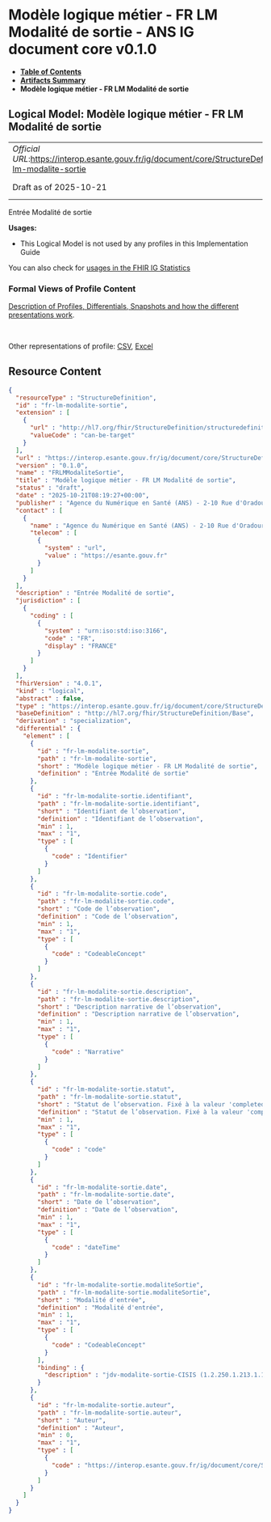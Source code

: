 # Modèle logique métier - FR LM Modalité de sortie - ANS IG document core v0.1.0

* [**Table of Contents**](toc.md)
* [**Artifacts Summary**](artifacts.md)
* **Modèle logique métier - FR LM Modalité de sortie**

## Logical Model: Modèle logique métier - FR LM Modalité de sortie 

| | |
| :--- | :--- |
| *Official URL*:https://interop.esante.gouv.fr/ig/document/core/StructureDefinition/fr-lm-modalite-sortie | *Version*:0.1.0 |
| Draft as of 2025-10-21 | *Computable Name*:FRLMModaliteSortie |

 
Entrée Modalité de sortie 

**Usages:**

* This Logical Model is not used by any profiles in this Implementation Guide

You can also check for [usages in the FHIR IG Statistics](https://packages2.fhir.org/xig/ans.document.fr.core|current/StructureDefinition/fr-lm-modalite-sortie)

### Formal Views of Profile Content

 [Description of Profiles, Differentials, Snapshots and how the different presentations work](http://build.fhir.org/ig/FHIR/ig-guidance/readingIgs.html#structure-definitions). 

 

Other representations of profile: [CSV](StructureDefinition-fr-lm-modalite-sortie.csv), [Excel](StructureDefinition-fr-lm-modalite-sortie.xlsx) 



## Resource Content

```json
{
  "resourceType" : "StructureDefinition",
  "id" : "fr-lm-modalite-sortie",
  "extension" : [
    {
      "url" : "http://hl7.org/fhir/StructureDefinition/structuredefinition-type-characteristics",
      "valueCode" : "can-be-target"
    }
  ],
  "url" : "https://interop.esante.gouv.fr/ig/document/core/StructureDefinition/fr-lm-modalite-sortie",
  "version" : "0.1.0",
  "name" : "FRLMModaliteSortie",
  "title" : "Modèle logique métier - FR LM Modalité de sortie",
  "status" : "draft",
  "date" : "2025-10-21T08:19:27+00:00",
  "publisher" : "Agence du Numérique en Santé (ANS) - 2-10 Rue d'Oradour-sur-Glane, 75015 Paris",
  "contact" : [
    {
      "name" : "Agence du Numérique en Santé (ANS) - 2-10 Rue d'Oradour-sur-Glane, 75015 Paris",
      "telecom" : [
        {
          "system" : "url",
          "value" : "https://esante.gouv.fr"
        }
      ]
    }
  ],
  "description" : "Entrée Modalité de sortie",
  "jurisdiction" : [
    {
      "coding" : [
        {
          "system" : "urn:iso:std:iso:3166",
          "code" : "FR",
          "display" : "FRANCE"
        }
      ]
    }
  ],
  "fhirVersion" : "4.0.1",
  "kind" : "logical",
  "abstract" : false,
  "type" : "https://interop.esante.gouv.fr/ig/document/core/StructureDefinition/fr-lm-modalite-sortie",
  "baseDefinition" : "http://hl7.org/fhir/StructureDefinition/Base",
  "derivation" : "specialization",
  "differential" : {
    "element" : [
      {
        "id" : "fr-lm-modalite-sortie",
        "path" : "fr-lm-modalite-sortie",
        "short" : "Modèle logique métier - FR LM Modalité de sortie",
        "definition" : "Entrée Modalité de sortie"
      },
      {
        "id" : "fr-lm-modalite-sortie.identifiant",
        "path" : "fr-lm-modalite-sortie.identifiant",
        "short" : "Identifiant de l’observation",
        "definition" : "Identifiant de l’observation",
        "min" : 1,
        "max" : "1",
        "type" : [
          {
            "code" : "Identifier"
          }
        ]
      },
      {
        "id" : "fr-lm-modalite-sortie.code",
        "path" : "fr-lm-modalite-sortie.code",
        "short" : "Code de l’observation",
        "definition" : "Code de l’observation",
        "min" : 1,
        "max" : "1",
        "type" : [
          {
            "code" : "CodeableConcept"
          }
        ]
      },
      {
        "id" : "fr-lm-modalite-sortie.description",
        "path" : "fr-lm-modalite-sortie.description",
        "short" : "Description narrative de l’observation",
        "definition" : "Description narrative de l’observation",
        "min" : 1,
        "max" : "1",
        "type" : [
          {
            "code" : "Narrative"
          }
        ]
      },
      {
        "id" : "fr-lm-modalite-sortie.statut",
        "path" : "fr-lm-modalite-sortie.statut",
        "short" : "Statut de l’observation. Fixé à la valeur 'completed'",
        "definition" : "Statut de l’observation. Fixé à la valeur 'completed'",
        "min" : 1,
        "max" : "1",
        "type" : [
          {
            "code" : "code"
          }
        ]
      },
      {
        "id" : "fr-lm-modalite-sortie.date",
        "path" : "fr-lm-modalite-sortie.date",
        "short" : "Date de l’observation",
        "definition" : "Date de l’observation",
        "min" : 1,
        "max" : "1",
        "type" : [
          {
            "code" : "dateTime"
          }
        ]
      },
      {
        "id" : "fr-lm-modalite-sortie.modaliteSortie",
        "path" : "fr-lm-modalite-sortie.modaliteSortie",
        "short" : "Modalité d'entrée",
        "definition" : "Modalité d'entrée",
        "min" : 1,
        "max" : "1",
        "type" : [
          {
            "code" : "CodeableConcept"
          }
        ],
        "binding" : {
          "description" : "jdv-modalite-sortie-CISIS (1.2.250.1.213.1.1.5.74) ou autre JDV spécifique à un volet"
        }
      },
      {
        "id" : "fr-lm-modalite-sortie.auteur",
        "path" : "fr-lm-modalite-sortie.auteur",
        "short" : "Auteur",
        "definition" : "Auteur",
        "min" : 0,
        "max" : "1",
        "type" : [
          {
            "code" : "https://interop.esante.gouv.fr/ig/document/core/StructureDefinition/fr-lm-auteur"
          }
        ]
      }
    ]
  }
}

```
